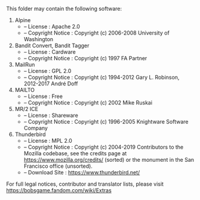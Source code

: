 This folder may contain the following software:

1. Alpine
   - – License : Apache 2.0
   - – Copyright Notice : Copyright (c) 2006-2008 University of Washington
2. Bandit Convert, Bandit Tagger
   - – License : Cardware
   - – Copyright Notice : Copyright (c) 1997 FA Partner
3. MailRun
   - – License : GPL 2.0
   - – Copyright Notice : Copyright (c) 1994-2012 Gary L. Robinson, 2012-2017 André Doff
4. MAILTO
   - – License : Free
   - – Copyright Notice : Copyright (c) 2002 Mike Ruskai
5. MR/2 ICE
   - – License : Shareware
   - – Copyright Notice : Copyright (c) 1996-2005 Knightware Software Company
6. Thunderbird
   - – License : MPL 2.0
   - – Copyright Notice : Copyright (c) 2004-2019 Contributors to the Mozilla codebase, see the credits page at https://www.mozilla.org/credits/ (sorted) or the monument in the San Francisco office (unsorted).
   - – Download Site : https://www.thunderbird.net/

For full legal notices, contributor and translator lists, please visit https://bobsgame.fandom.com/wiki/Extras
